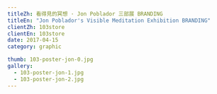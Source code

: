 ```yaml
---
titleZh: 看得見的冥想 · Jon Poblador 三部展 BRANDING
titleEn: "Jon Poblador's Visible Meditation Exhibition BRANDING"
clientZh: 103store
clientEn: 103store
date: 2017-04-15
category: graphic

thumb: 103-poster-jon-0.jpg
gallery:
  - 103-poster-jon-1.jpg
  - 103-poster-jon-2.jpg
---
```

